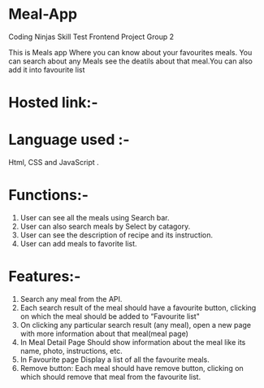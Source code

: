 # Meal-App
Coding Ninjas Skill Test  Frontend Project Group 2

This is Meals app Where you can know about your favourites meals. You can search about any Meals see the deatils about that meal.You can also add it into favourite list

# Hosted link:-


# Language used :- 
Html, CSS and JavaScript . 
# Functions:-
1. User can see all the meals using Search bar.
2. User can also search meals by Select by catagory.
3. User can see the description of recipe and its instruction.
4. User can add meals to favorite list.
# Features:- 
1. Search any meal from the API.
2. Each search result of the meal should have a favourite button, clicking on which the meal should be added to “Favourite list"
3. On clicking any particular search result (any meal), open a new page with more information about that meal(meal page)
4. In Meal Detail Page Should show information about the meal like its name, photo, instructions, etc.
5. In Favourite page Display a list of all the favourite meals.
6. Remove button: Each meal should have remove button, clicking on which should remove that meal from the favourite list.

